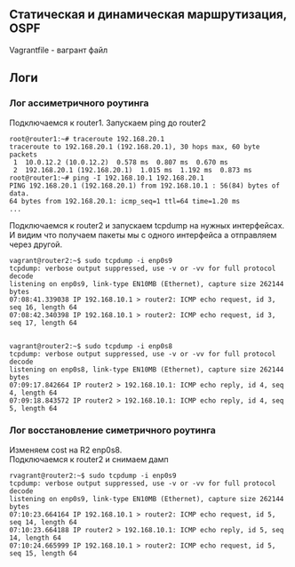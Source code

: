 ## Статическая и динамическая маршрутизация, OSPF

Vagrantfile - вагрант файл

## Логи
### Лог ассиметричного роутинга

Подключаемся к router1. Запускаем ping до router2
```
root@router1:~# traceroute 192.168.20.1
traceroute to 192.168.20.1 (192.168.20.1), 30 hops max, 60 byte packets
 1  10.0.12.2 (10.0.12.2)  0.578 ms  0.807 ms  0.670 ms
 2  192.168.20.1 (192.168.20.1)  1.015 ms  1.192 ms  0.873 ms
root@router1:~# ping -I 192.168.10.1 192.168.20.1
PING 192.168.20.1 (192.168.20.1) from 192.168.10.1 : 56(84) bytes of data.
64 bytes from 192.168.20.1: icmp_seq=1 ttl=64 time=1.20 ms
...
```
Подключаемся к router2 и запускаем tcpdump на нужных интерфейсах. И видим что получаем пакеты мы с одного интерфейса а отправляем через другой.
```
vagrant@router2:~$ sudo tcpdump -i enp0s9
tcpdump: verbose output suppressed, use -v or -vv for full protocol decode
listening on enp0s9, link-type EN10MB (Ethernet), capture size 262144 bytes
07:08:41.339038 IP 192.168.10.1 > router2: ICMP echo request, id 3, seq 16, length 64
07:08:42.340398 IP 192.168.10.1 > router2: ICMP echo request, id 3, seq 17, length 64


vagrant@router2:~$ sudo tcpdump -i enp0s8
tcpdump: verbose output suppressed, use -v or -vv for full protocol decode
listening on enp0s8, link-type EN10MB (Ethernet), capture size 262144 bytes
07:09:17.842664 IP router2 > 192.168.10.1: ICMP echo reply, id 4, seq 4, length 64
07:09:18.843572 IP router2 > 192.168.10.1: ICMP echo reply, id 4, seq 5, length 64
```

### Лог восстановление симетричного роутинга
Изменяем cost на R2 enp0s8.  
Подключаемся к router2 и снимаем дамп
```
rvagrant@router2:~$ sudo tcpdump -i enp0s9
tcpdump: verbose output suppressed, use -v or -vv for full protocol decode
listening on enp0s9, link-type EN10MB (Ethernet), capture size 262144 bytes
07:10:23.664164 IP 192.168.10.1 > router2: ICMP echo request, id 5, seq 14, length 64
07:10:23.664188 IP router2 > 192.168.10.1: ICMP echo reply, id 5, seq 14, length 64
07:10:24.665999 IP 192.168.10.1 > router2: ICMP echo request, id 5, seq 15, length 64

```
